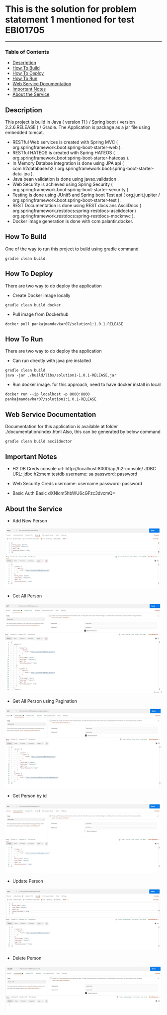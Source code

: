 # This is the solution for problem statement 1 mentioned for test EBI01705

---
### Table of Contents
- [Description](#description)
- [How To Build](#how-to-build)
- [How To Deploy](#how-to-deploy)
- [How To Run](#how-to-run)
- [Web Service Documentation](#web-service-documentation)
- [Important Notes](#important-notes)
- [About the Service](#about-the-Service)

## Description

This project is build in Java ( version 11 ) / Spring boot ( version 2.2.6.RELEASE ) / Gradle. The Application is package as a jar file using embedded tomcat.

* RESTful Web services is created with Spring MVC ( org.springframework.boot:spring-boot-starter-web ).
* RESTful HATEOS is created with Spring HATEOS ( org.springframework.boot:spring-boot-starter-hateoas ).
* In Memory Databse integration is done using JPA api ( com.h2database:h2 / org.springframework.boot:spring-boot-starter-data-jpa ).
* Java bean validation is done using javax.validation .
* Web Security is achieved using Spring Security ( org.springframework.boot:spring-boot-starter-security ).
* Testing is done using JUnit5 and Spring boot Test api ( org.junit.jupiter / org.springframework.boot:spring-boot-starter-test ).
* REST Documentation is done using REST docs ans AsciiDocs ( org.springframework.restdocs:spring-restdocs-asciidoctor / org.springframework.restdocs:spring-restdocs-mockmvc ).
* Docker image generation is done with com.palantir.docker.

## How To Build

One of the way to run this project to build using gradle command

```shell
gradle clean build
```

## How To Deploy

There are two way to do deploy the application
* Create Docker image locally
	
```shell
gradle clean build docker
```
	
* Pull image from Dockerhub
	
```shell
docker pull pankajmandavkar07/solution1:1.0.1.RELEASE
```

## How To Run

There are two way to do deploy the application
* Can run directly with java pre installed
	
```shell
gradle clean build
java -jar ./build/libs/solution1-1.0.1-RELEASE.jar
```
	
* Run docker image. for this approach, need to have docker install in local
	
```shell
docker run --ip localhost -p 8000:8000 pankajmandavkar07/solution1:1.0.1-RELEASE
```

## Web Service Documentation

Documentation for this application is available at folder ./documentation/index.html
Also, this can be generated by below command

```shell
gradle clean build asciidoctor
```
## Important Notes

* H2 DB Creds
console url: http://localhost:8000/api/h2-console/
JDBC URL: jdbc:h2:mem:testdb
username: sa
password: password

* Web Security Creds
username: username
password: password

* Basic Auth
Basic dXNlcm5hbWU6cGFzc3dvcmQ=

## About the Service

* Add New Person

[![Home](documentation/images/Post.JPG)](documentation/images/Post.JPG)

* Get All Person

[![Home](documentation/images/Get.JPG)](documentation/images/Get.JPG)

* Get All Person using Pagination

[![Home](documentation/images/Get_with_page.JPG)](documentation/images/Get_with_page.JPG)

* Get Person by id

[![Home](documentation/images/Get_with_id.JPG)](documentation/images/Get_with_id.JPG)

* Update Person

[![Home](documentation/images/Put.JPG)](documentation/images/Put.JPG)

* Delete Person

[![Home](documentation/images/delete.JPG)](documentation/images/delete.JPG)
